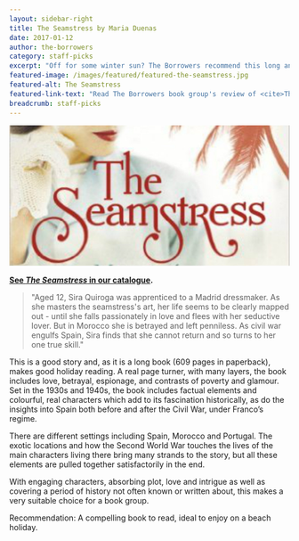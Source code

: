 ```yaml
---
layout: sidebar-right
title: The Seamstress by Maria Duenas
date: 2017-01-12
author: the-borrowers
category: staff-picks
excerpt: "Off for some winter sun? The Borrowers recommend this long and absorbing novel for the beach."
featured-image: /images/featured/featured-the-seamstress.jpg
featured-alt: The Seamstress
featured-link-text: "Read The Borrowers book group's review of <cite>The Seamstress</cite>, by Maria Duenas."
breadcrumb: staff-picks
---
```


![The Seamstress](/images/featured/featured-the-seamstress.jpg)

**[See <cite>The Seamstress</cite> in our catalogue](https://suffolk.spydus.co.uk/cgi-bin/spydus.exe/ENQ/OPAC/BIBENQ?BRN=287036).**

> "Aged 12, Sira Quiroga was apprenticed to a Madrid dressmaker. As she masters the seamstress's art, her life seems to be clearly mapped out - until she falls passionately in love and flees with her seductive lover. But in Morocco she is betrayed and left penniless. As civil war engulfs Spain, Sira finds that she cannot return and so turns to her one true skill."

This is a good story and, as it is a long book (609 pages in paperback), makes good holiday reading. A real page turner, with many layers, the book includes love, betrayal, espionage, and contrasts of poverty and glamour. Set in the 1930s and 1940s, the book includes factual elements and colourful, real characters which add to its fascination historically, as do the insights into Spain both before and after the Civil War, under Franco’s regime.

There are different settings including Spain, Morocco and Portugal. The exotic locations and how the Second World War touches the lives of the main characters living there bring many strands to the story, but all these elements are pulled together satisfactorily in the end.  

With engaging characters, absorbing plot, love and intrigue as well as covering a period of history not often known or written about, this makes a very suitable choice for a book group.

Recommendation: A compelling book to read, ideal to enjoy on a beach holiday.
